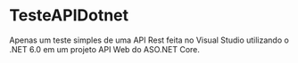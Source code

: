 # TesteAPIDotnet
Apenas um teste simples de uma API Rest feita no Visual Studio utilizando o .NET 6.0 em um projeto API Web do ASO.NET Core.
